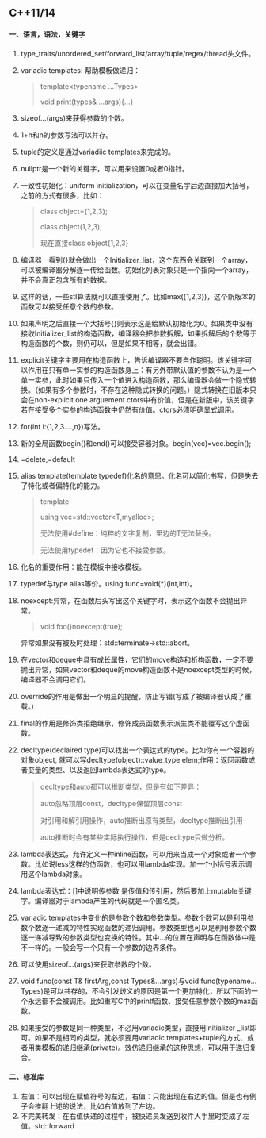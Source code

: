 ## C++11/14

#### 一、语言，语法，关键字

1. type_traits/unordered_set/forward_list/array/tuple/regex/thread头文件。

2. variadic templates: 帮助模板做递归：

   > template<typename ...Types>
   >
   > void print(types& ...args){...}

3. sizeof...(args)来获得参数的个数。

4. 1+n和n的参数写法可以并存。

5. tuple的定义是通过variadiic templates来完成的。

6. nullptr是一个新的关键字，可以用来设置0或者0指针。

7. 一致性初始化：uniform initialization，可以在变量名字后边直接加大括号，之前的方式有很多，比如：

   > class object={1,2,3};
   >
   > class object(1,2,3);
   >
   > 现在直接class object{1,2,3}

8. 编译器一看到{}就会做出一个Initializer_list，这个东西会关联到一个array，可以被编译器分解逐一传给函数。初始化列表对象只是一个指向一个array，并不会真正包含所有的数据。

9. 这样的话，一些stl算法就可以直接使用了。比如max({1,2,3})，这个新版本的函数可以接受任意个数的参数。

10. 如果声明之后直接一个大括号{}则表示这是给默认初始化为0。如果类中没有接收Initializer_list的构造函数，编译器会把参数拆解，如果拆解后的个数等于构造函数的个数，则仍可以，但是如果不相等，就会出错。

11. explicit关键字主要用在构造函数上，告诉编译器不要自作聪明。该关键字可以作用在只有单一实参的构造函数身上：有另外带默认值的参数不认为是一个单一实参，此时如果只传入一个值进入构造函数，那么编译器会做一个隐式转换。（如果有多个参数时，不存在这种隐式转换的问题。）隐式转换在旧版本只会在non-explicit one arguement ctors中有价值，但是在新版中，该关键字若在接受多个实参的构造函数中仍然有价值。ctors必须明确显式调用。 

12. for(int i:{1,2,3....,n})写法。

13. 新的全局函数begin()和end()可以接受容器对象。begin(vec)=vec.begin();

14. =delete,=default

15. alias template(template typedef)化名的意思。化名可以简化书写，但是失去了特化或者偏特化的能力。

    > template<typename T>
    >
    > using vec=std::vector<T,myalloc<T>>;
    >
    > 无法使用#define：纯粹的文字复制，里边的T无法替换。
    >
    > 无法使用typedef：因为它也不接受参数。

16. 化名的重要作用：能在模板中接收模板。

17. typedef与type alias等价。using func=void(*)(int,int)。

18. noexcept:异常，在函数后头写出这个关键字时，表示这个函数不会抛出异常。

    > void foo()noexcept(true);

    异常如果没有被及时处理：std::terminate->std::abort。

19. 在vector和deque中具有成长属性，它们的move构造和析构函数，一定不要抛出异常，如果vector和deque的move构造函数不是noexcept类型的时候，编译器不会调用它们。

20. override的作用是做出一个明显的提醒，防止写错(写成了被编译器认成了重载。)

21. final的作用是修饰类拒绝继承，修饰成员函数表示派生类不能覆写这个虚函数。

22. decltype(declaired type)可以找出一个表达式的type。比如你有一个容器的对象object, 就可以写decltype(object)::value_type elem;作用：返回函数或者变量的类型、以及返回lambda表达式的type。

    > decltype和auto都可以推断类型，但是有如下差异：
    >
    > auto忽略顶层const，decltype保留顶层const
    >
    > 对引用和解引用操作，auto推断出原有类型，decltype推断出引用
    >
    > auto推断时会有某些实际执行操作，但是decltype只做分析。

23. lambda表达式，允许定义一种inline函数，可以用来当成一个对象或者一个参数。比如说less<int>这样的仿函数，也可以用lambda实现。加一个小括号表示调用这个lambda对象。

24. lambda表达式：[]中说明传参数 是传值和传引用，然后要加上mutable关键字。编译器对于lambda产生的代码就是一个匿名类。

25. variadic templates中变化的是参数个数和参数类型。参数个数可以是利用参数个数逐一递减的特性实现函数的递归调用。参数类型也可以是利用参数个数逐一递减导致的参数类型也变换的特性。其中...的位置在声明与在函数体中是不一样的。一般会写一个只有一个参数的边界条件。

26. 可以使用sizeof...(args)来获取参数的个数。

27. void func(const T& firstArg,const Types&...args)与void func(typename... Types)是可以共存的，不会引发歧义的原因是第一个更加特化，所以下面的一个永远都不会被调用。比如重写C中的printf函数、接受任意参数个数的max函数。

28. 如果接受的参数是同一种类型，不必用variadic类型，直接用Initializer _list即可。如果不是相同的类型，就必须要用variadic templates+tuple的方式、或者用类模板的递归继承(private)。效仿递归继承的这种思想，可以用于递归复合。

#### 二、标准库

1. 左值：可以出现在赋值符号的左边，右值：只能出现在右边的值。但是也有例子会推翻上述的说法，比如右值放到了左边。
2. 不完美转发：在右值快递的过程中，被快递员发送到收件人手里时变成了左值。std::forward

​    

​    

​    